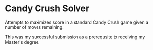 # Candy Crush Solver

Attempts to maximizes score in a standard Candy Crush game given a number of moves remaining.

This was my successful submission as a prerequsite to receiving my Master's degree.
